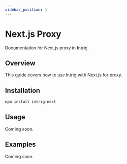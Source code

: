 ```yaml
---
sidebar_position: 1
---
```


# Next.js Proxy

Documentation for Next.js proxy in Intrig.

## Overview

This guide covers how to use Intrig with Next.js for proxy.

## Installation

```bash
npm install intrig-next
```

## Usage

Coming soon.

## Examples

Coming soon.
